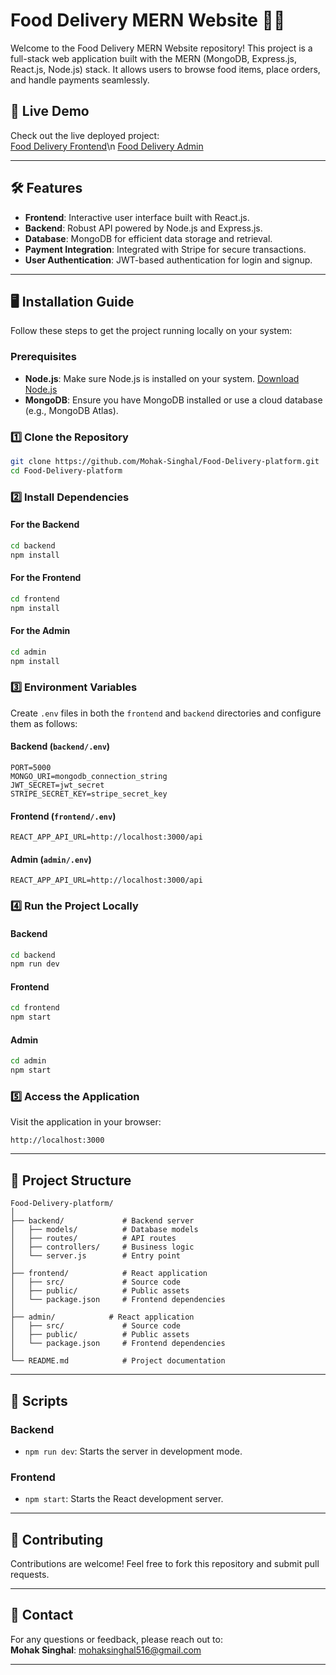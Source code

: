 
# Food Delivery MERN Website 🍔🍕  

Welcome to the Food Delivery MERN Website repository! This project is a full-stack web application built with the MERN (MongoDB, Express.js, React.js, Node.js) stack. It allows users to browse food items, place orders, and handle payments seamlessly.  

## 🚀 Live Demo  
Check out the live deployed project:  
[Food Delivery Frontend](https://food-delivery-frontend-ijc8.onrender.com/)\n
[Food Delivery Admin](https://food-delivery-admin-zw9k.onrender.com)

---

## 🛠️ Features  
- **Frontend**: Interactive user interface built with React.js.  
- **Backend**: Robust API powered by Node.js and Express.js.  
- **Database**: MongoDB for efficient data storage and retrieval.  
- **Payment Integration**: Integrated with Stripe for secure transactions.  
- **User Authentication**: JWT-based authentication for login and signup.  

---

## 🖥️ Installation Guide  

Follow these steps to get the project running locally on your system:  

### Prerequisites  
- **Node.js**: Make sure Node.js is installed on your system. [Download Node.js](https://nodejs.org/)  
- **MongoDB**: Ensure you have MongoDB installed or use a cloud database (e.g., MongoDB Atlas).  

### 1️⃣ Clone the Repository  
```bash  
git clone https://github.com/Mohak-Singhal/Food-Delivery-platform.git 
cd Food-Delivery-platform
```  

### 2️⃣ Install Dependencies  
#### For the Backend  
```bash  
cd backend  
npm install  
```  

#### For the Frontend  
```bash  
cd frontend  
npm install  
```  
#### For the Admin  
```bash  
cd admin  
npm install  
```  

### 3️⃣ Environment Variables  
Create `.env` files in both the `frontend` and `backend` directories and configure them as follows:  

#### Backend (`backend/.env`)  
```env  
PORT=5000  
MONGO_URI=mongodb_connection_string  
JWT_SECRET=jwt_secret  
STRIPE_SECRET_KEY=stripe_secret_key  
```  

#### Frontend (`frontend/.env`)  
```env  
REACT_APP_API_URL=http://localhost:3000/api  
```  
#### Admin (`admin/.env`)  
```env  
REACT_APP_API_URL=http://localhost:3000/api  
```  

### 4️⃣ Run the Project Locally  
#### Backend  
```bash  
cd backend  
npm run dev  
```  

#### Frontend  
```bash  
cd frontend  
npm start  
```  
#### Admin  
```bash  
cd admin  
npm start  
```  

### 5️⃣ Access the Application  
Visit the application in your browser:  
```  
http://localhost:3000  
```  

---

## 📂 Project Structure  

```  
Food-Delivery-platform/  
│  
├── backend/             # Backend server  
│   ├── models/          # Database models  
│   ├── routes/          # API routes  
│   ├── controllers/     # Business logic  
│   └── server.js        # Entry point  
│  
├── frontend/            # React application  
│   ├── src/             # Source code  
│   ├── public/          # Public assets  
│   └── package.json     # Frontend dependencies  
│  
├── admin/            # React application  
│   ├── src/             # Source code  
│   ├── public/          # Public assets  
│   └── package.json     # Frontend dependencies  
│  
└── README.md            # Project documentation  
```  

---

## 📜 Scripts  

### Backend  
- `npm run dev`: Starts the server in development mode.  

### Frontend  
- `npm start`: Starts the React development server.  

---

## 🌟 Contributing  

Contributions are welcome! Feel free to fork this repository and submit pull requests.  

---

## 📧 Contact  

For any questions or feedback, please reach out to:  
**Mohak Singhal**: [mohaksinghal516@gmail.com](mailto:mohaksinghal516@gmail.com)  

---  

